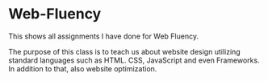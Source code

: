 # Web-Fluency
This shows all assignments I have done for Web Fluency. 

The purpose of this class is to teach us about website design utilizing standard languages such as HTML. CSS, JavaScript and even Frameworks. In addition to that, also website optimization. 

